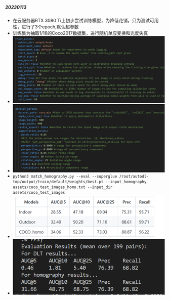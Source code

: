##### 20230113
- 在云服务器RTX 3080 Ti上初步尝试训练模型，为降低花销，只为测试可用性，进行了3个epoch,默认超参数
- 训练集为抽取1/16的Coco2017数据集，进行随机单应变换和光度失真
- ![](attachments/Pasted%20image%2020230113222822.png)
- ![](attachments/Pasted%20image%2020230113222843.png)
- `python3 match_homography.py --eval --superglue /root/autodl-tmp/output/train/default/weights/best.pt --input_homography assets/coco_test_images_homo.txt --input_dir assets/coco_test_images`
- ![](attachments/Pasted%20image%2020230113221619.png)
- ![](attachments/Pasted%20image%2020230113222200.png)
